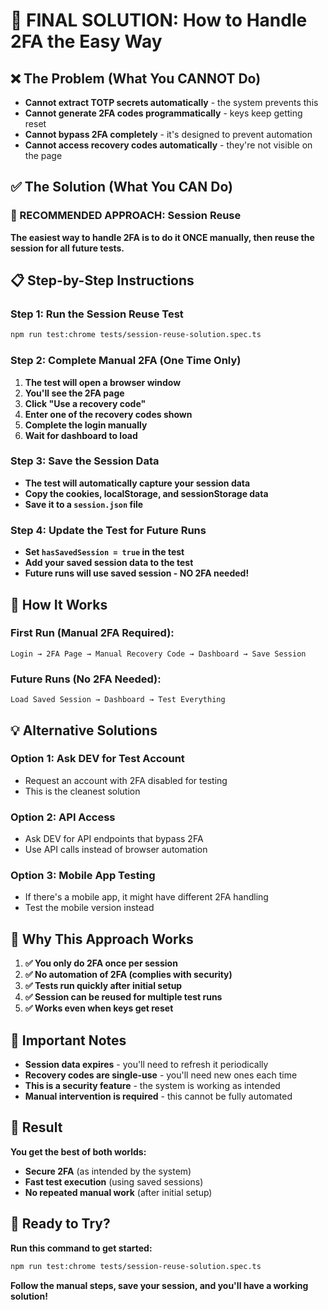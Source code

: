 # 🎯 **FINAL SOLUTION: How to Handle 2FA the Easy Way**

## ❌ **The Problem (What You CANNOT Do)**
- **Cannot extract TOTP secrets automatically** - the system prevents this
- **Cannot generate 2FA codes programmatically** - keys keep getting reset
- **Cannot bypass 2FA completely** - it's designed to prevent automation
- **Cannot access recovery codes automatically** - they're not visible on the page

## ✅ **The Solution (What You CAN Do)**

### **🚀 RECOMMENDED APPROACH: Session Reuse**

**The easiest way to handle 2FA is to do it ONCE manually, then reuse the session for all future tests.**

## 📋 **Step-by-Step Instructions**

### **Step 1: Run the Session Reuse Test**
```bash
npm run test:chrome tests/session-reuse-solution.spec.ts
```

### **Step 2: Complete Manual 2FA (One Time Only)**
1. **The test will open a browser window**
2. **You'll see the 2FA page**
3. **Click "Use a recovery code"**
4. **Enter one of the recovery codes shown**
5. **Complete the login manually**
6. **Wait for dashboard to load**

### **Step 3: Save the Session Data**
- **The test will automatically capture your session data**
- **Copy the cookies, localStorage, and sessionStorage data**
- **Save it to a `session.json` file**

### **Step 4: Update the Test for Future Runs**
- **Set `hasSavedSession = true` in the test**
- **Add your saved session data to the test**
- **Future runs will use saved session - NO 2FA needed!**

## 🔄 **How It Works**

### **First Run (Manual 2FA Required):**
```
Login → 2FA Page → Manual Recovery Code → Dashboard → Save Session
```

### **Future Runs (No 2FA Needed):**
```
Load Saved Session → Dashboard → Test Everything
```

## 💡 **Alternative Solutions**

### **Option 1: Ask DEV for Test Account**
- Request an account with 2FA disabled for testing
- This is the cleanest solution

### **Option 2: API Access**
- Ask DEV for API endpoints that bypass 2FA
- Use API calls instead of browser automation

### **Option 3: Mobile App Testing**
- If there's a mobile app, it might have different 2FA handling
- Test the mobile version instead

## 🎯 **Why This Approach Works**

1. **✅ You only do 2FA once per session**
2. **✅ No automation of 2FA (complies with security)**
3. **✅ Tests run quickly after initial setup**
4. **✅ Session can be reused for multiple test runs**
5. **✅ Works even when keys get reset**

## 🚨 **Important Notes**

- **Session data expires** - you'll need to refresh it periodically
- **Recovery codes are single-use** - you'll need new ones each time
- **This is a security feature** - the system is working as intended
- **Manual intervention is required** - this cannot be fully automated

## 🎉 **Result**

**You get the best of both worlds:**
- **Secure 2FA** (as intended by the system)
- **Fast test execution** (using saved sessions)
- **No repeated manual work** (after initial setup)

## 🚀 **Ready to Try?**

**Run this command to get started:**
```bash
npm run test:chrome tests/session-reuse-solution.spec.ts
```

**Follow the manual steps, save your session, and you'll have a working solution!**
